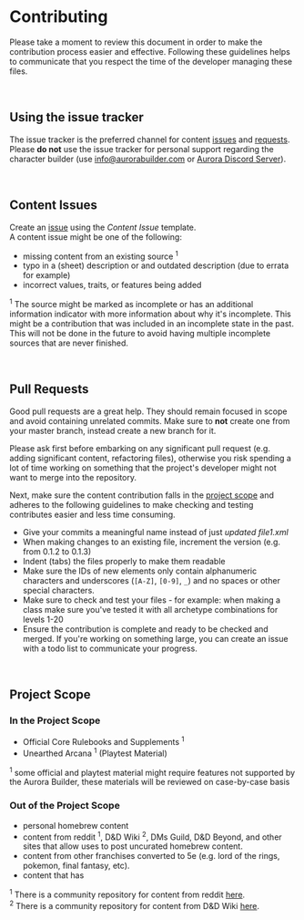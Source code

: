 # Contributing

Please take a moment to review this document in order to make the contribution
process easier and effective. Following these guidelines helps to communicate that you respect the time of the developer managing these files.

<br>

## Using the issue tracker

The issue tracker is the preferred channel for content [issues](#issues) and [requests](#requests). Please **do not** use the issue tracker for personal support regarding the character builder (use info@aurorabuilder.com or [Aurora Discord Server](https://discord.gg/MmWvNFV)).

<br>

<a name="issues"></a>
## Content Issues

Create an [issue](https://github.com/Kyubendo/kon-elements/issues/new/choose) using the _Content Issue_ template.<br>
A content issue might be one of the following:

* missing content from an existing source <sup>1</sup>
* typo in a (sheet) description or and outdated description (due to errata for example)
* incorrect values, traits, or features being added

<sup>1</sup> The source might be marked as incomplete or has an additional information indicator with more information about why it's incomplete. This might be a contribution that was included in an incomplete state in the past. This will not be done in the future to avoid having multiple incomplete sources that are never finished.

<br>

<a name="pull-requests"></a>
## Pull Requests

Good pull requests are a great help. They should remain focused in scope and avoid containing unrelated commits. Make sure to **not** create one from your master branch, instead create a new branch for it.

Please ask first before embarking on any significant pull request (e.g. adding significant content, refactoring files), otherwise you risk spending a lot of time working on something that the project's developer might not want to merge into the repository.

Next, make sure the content contribution falls in the [project scope](#scope) and adheres to the following guidelines to make checking and testing contributes easier and less time consuming.

* Give your commits a meaningful name instead of just _updated file1.xml_
* When making changes to an existing file, increment the version (e.g. from 0.1.2 to 0.1.3)
* Indent (tabs) the files properly to make them readable
* Make sure the IDs of new elements only contain alphanumeric characters and underscores (`[A-Z]`, `[0-9]`, `_`) and no spaces or other special characters.
* Make sure to check and test your files - for example: when making a class make sure you've tested it with all archetype combinations for levels 1-20
* Ensure the contribution is complete and ready to be checked and merged. If you're working on something large, you can create an issue with a todo list to communicate your progress.

<br>

<a name="scope"></a>
## Project Scope

### In the Project Scope

* Official Core Rulebooks and Supplements <sup>1</sup>
* Unearthed Arcana <sup>1</sup> (Playtest Material)

<sup>1</sup> some official and playtest material might require features not supported by the Aurora Builder, these materials will be reviewed on case-by-case basis<br>

<a name="scope-out"></a>
### Out of the Project Scope

* personal homebrew content
* content from reddit <sup>1</sup>, D&D Wiki <sup>2</sup>, DMs Guild, D&D Beyond, and other sites that allow uses to post uncurated homebrew content.
* content from other franchises converted to 5e (e.g. lord of the rings, pokemon, final fantasy, etc).
* content that has  

<sup>1</sup> There is a community repository for content from reddit [here](https://github.com/community-elements/elements-reddit).<br>
<sup>2</sup> There is a community repository for content from D&D Wiki [here](https://github.com/community-elements/elements-dndwiki).

